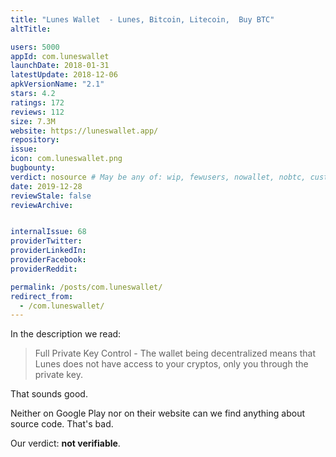 ```yaml
---
title: "Lunes Wallet  - Lunes, Bitcoin, Litecoin,  Buy BTC"
altTitle: 

users: 5000
appId: com.luneswallet
launchDate: 2018-01-31
latestUpdate: 2018-12-06
apkVersionName: "2.1"
stars: 4.2
ratings: 172
reviews: 112
size: 7.3M
website: https://luneswallet.app/
repository: 
issue: 
icon: com.luneswallet.png
bugbounty: 
verdict: nosource # May be any of: wip, fewusers, nowallet, nobtc, custodial, nosource, nonverifiable, verifiable, bounty, defunct
date: 2019-12-28
reviewStale: false
reviewArchive:


internalIssue: 68
providerTwitter: 
providerLinkedIn: 
providerFacebook: 
providerReddit: 

permalink: /posts/com.luneswallet/
redirect_from:
  - /com.luneswallet/
---
```



In the description we read:
> Full Private Key Control - The wallet being decentralized means that Lunes
  does not have access to your cryptos, only you through the private key.

That sounds good.

Neither on Google Play nor on their website can we find anything about source
code. That's bad.

Our verdict: **not verifiable**.